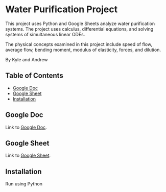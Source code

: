 # Water Purification Project

This project uses Python and Google Sheets analyze water purification systems. The project uses calculus, differential equations, and solving systems of simultaneous linear ODEs.

The physical concepts examined in this project include speed of flow, average flow, bending moment, modulus of elasticity, forces, and dilution.

By Kyle and Andrew

## Table of Contents

- [Google Doc](#google-doc)
- [Google Sheet](#google-sheet)
- [Installation](#installation)

## Google Doc

Link to [Google Doc](https://docs.google.com/document/d/1R1u8_MmKeeHyDbKya8oNSubdqgKZAQnq1OhBVxzhWdo/edit{target="_blank"}).

## Google Sheet

Link to [Google Sheet](https://docs.google.com/spreadsheets/d/1q4ler6MOYmUkqIP_f5_SbtdWfF8PwBzDHFKv5t2DIoI/edit?pli=1#gid=0{:target="_blank"}).

## Installation

Run using Python
